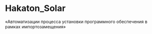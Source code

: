 # Hakaton_Solar
«Автоматизации процесса установки программного обеспечения в рамках импортозамещения»
